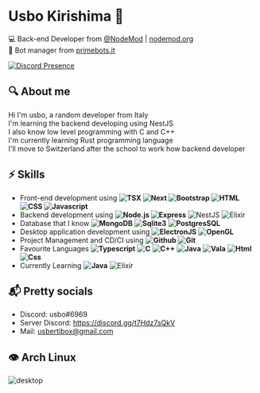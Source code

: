 # Usbo Kirishima 🥀
💻 Back-end Developer from [@NodeMod](https://github.com/NodeMod) | [nodemod.org](https://nodemod.org)<br>
👮 Bot manager from [primebots.it](https://primebots.it)<br>

[![Discord Presence](https://lanyard.cnrad.dev/api/848463685374443530)](https://discord.com/users/848463685374443530)

## 🔍 About me

Hi I'm usbo, a random developer from Italy<br/>
I'm learning the backend developing using NestJS<br/>
I also know low level programming with C and C++<br/>
I'm currently learning Rust programming language<br/>
I'll move to Switzerland after the school to work how backend developer<br/>

## ⚡ Skills

- Front-end development using **![TSX](https://img.shields.io/badge/-tsx-black?&logo=react) ![Next](https://img.shields.io/badge/-Next.js-black?&logo=next.js) ![Bootstrap](https://img.shields.io/badge/-Bootstrap-black?&logo=bootstrap) ![HTML](https://img.shields.io/badge/-HTML-black?&logo=html5) ![CSS](https://img.shields.io/badge/-CSS-black?&logo=css3) ![Javascript](https://img.shields.io/badge/-Javascript-black?&logo=javascript)**
- Backend development using **![Node.js](https://img.shields.io/badge/-Node.js-black?&logo=node.js) ![Express](https://img.shields.io/badge/-Express-black?&logo=express)** ![NestJS](https://img.shields.io/badge/-Nest.js-black?&logo=nestjs) ![Elixir](https://img.shields.io/badge/-Elixir-black?&logo=elixir)
- Database that I know **![MongoDB](https://img.shields.io/badge/-MongoDB-black?&logo=mongodb)** **![Sqlite3](https://img.shields.io/badge/-SQLite3-black?&logo=sqlite)** **![PostgresSQL](https://img.shields.io/badge/-PostgreSQL-black?&logo=postgresql)** 
- Desktop application development using **![ElectronJS](https://img.shields.io/badge/-Electron-black?&logo=electron)** **![OpenGL](https://img.shields.io/badge/-OpenGL-black?&logo=opengl)**
- Project Management and CD/CI using **![Github](https://img.shields.io/badge/-Github-black?&logo=github) ![Git](https://img.shields.io/badge/-Git-black?&logo=git)**
- Favourite Languages **![Typescript](https://img.shields.io/badge/-Typescript-black?&logo=typescript)** **![C](https://img.shields.io/badge/-C-black?&logo=c)** **![C++](https://img.shields.io/badge/-C++-black?&logo=cplusplus)** **![Java](https://img.shields.io/badge/-Java-black?&logo=java)** **![Vala](https://img.shields.io/badge/-Vala-black?&logo=vala)** **![Html](https://img.shields.io/badge/-HTML-black?&logo=html5)** **![Css](https://img.shields.io/badge/-CSS-black?&logo=css3)**
- Currently Learning **![Java](https://img.shields.io/badge/-Java-black?&logo=java)**  ![Elixir](https://img.shields.io/badge/-Elixir-black?&logo=elixir)

## 📬 Pretty socials

- Discord: usbo#6969
- Server Discord: https://discord.gg/t7Hdz7sQkV
- Mail: usbertibox@gmail.com

## 👁️ Arch Linux
![desktop](https://media.discordapp.net/attachments/993385089041969225/1004040810129522829/unknown.png)
